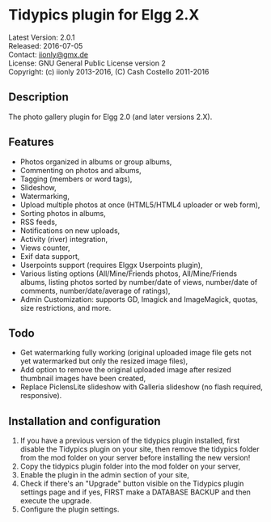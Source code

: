 Tidypics plugin for Elgg 2.X
============================

Latest Version: 2.0.1  
Released: 2016-07-05  
Contact: iionly@gmx.de  
License: GNU General Public License version 2  
Copyright: (c) iionly 2013-2016, (C) Cash Costello 2011-2016


Description
-----------

The photo gallery plugin for Elgg 2.0 (and later versions 2.X).


Features
--------

- Photos organized in albums or group albums,
- Commenting on photos and albums,
- Tagging (members or word tags),
- Slideshow,
- Watermarking,
- Upload multiple photos at once (HTML5/HTML4 uploader or web form),
- Sorting photos in albums,
- RSS feeds,
- Notifications on new uploads,
- Activity (river) integration,
- Views counter,
- Exif data support,
- Userpoints support (requires Elggx Userpoints plugin),
- Various listing options (All/Mine/Friends photos, All/Mine/Friends albums, listing photos sorted by number/date of views, number/date of comments, number/date/average of ratings),
- Admin Customization: supports GD, Imagick and ImageMagick, quotas, size restrictions, and more.


Todo
----

- Get watermarking fully working (original uploaded image file gets not yet watermarked but only the resized image files),
- Add option to remove the original uploaded image after resized thumbnail images have been created,
- Replace PiclensLite slideshow with Galleria slideshow (no flash required, responsive).


Installation and configuration
------------------------------

1. If you have a previous version of the tidypics plugin installed, first disable the Tidypics plugin on your site, then remove the tidypics folder from the mod folder on your server before installing the new version!
2. Copy the tidypics plugin folder into the mod folder on your server,
3. Enable the plugin in the admin section of your site,
4. Check if there's an "Upgrade" button visible on the Tidypics plugin settings page and if yes, FIRST make a DATABASE BACKUP and then execute the upgrade.
5. Configure the plugin settings.

